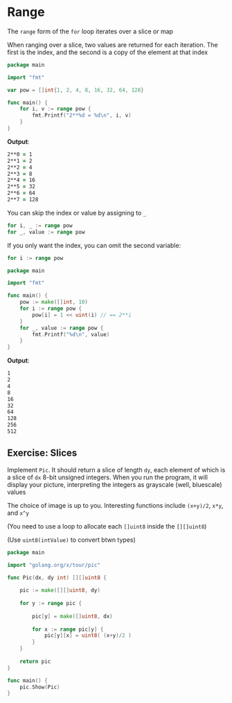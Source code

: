 # Range

The `range` form of the `for` loop iterates over a slice or map

When ranging over a slice, two values are returned for each iteration. The first is the index, and the second is a copy of the element at that index

```go
package main

import "fmt"

var pow = []int{1, 2, 4, 8, 16, 32, 64, 128}

func main() {
	for i, v := range pow {
		fmt.Printf("2**%d = %d\n", i, v)
    }
}
```

**Output**:

```zsh
2**0 = 1
2**1 = 2
2**2 = 4
2**3 = 8
2**4 = 16
2**5 = 32
2**6 = 64
2**7 = 128
```

You can skip the index or value by assigning to `_`

```go
for i, _ := range pow
for _, value := range pow
```

If you only want the index, you can omit the second variable:

```go
for i := range pow
```

```go
package main

import "fmt"

func main() {
	pow := make([]int, 10)
	for i := range pow {
		pow[i] = 1 << uint(i) // == 2**i
    }
	for _, value := range pow {
		fmt.Printf("%d\n", value)
    }
}
```

**Output**:

```zsh
1
2
4
8
16
32
64
128
256
512
```

## Exercise: Slices

Implement `Pic`. It should return a slice of length `dy`, each element of which is a slice of `dx` 8-bit unsigned integers. When you run the program, it will display your picture, interpreting the integers as grayscale (well, bluescale) values

The choice of image is up to you. Interesting functions include `(x+y)/2`, `x*y`, and `x^y`

(You need to use a loop to allocate each `[]uint8` inside the `[][]uint8`)

(Use `uint8(intValue)` to convert btwn types)

```go
package main

import "golang.org/x/tour/pic"

func Pic(dx, dy int) [][]uint8 {
	
	pic := make([][]uint8, dy)
	
	for y := range pic {
		
		pic[y] = make([]uint8, dx)
		
		for x := range pic[y] {
			pic[y][x] = uint8( (x+y)/2 )
        }
    }
	
	return pic
}

func main() {
	pic.Show(Pic)
}
```
